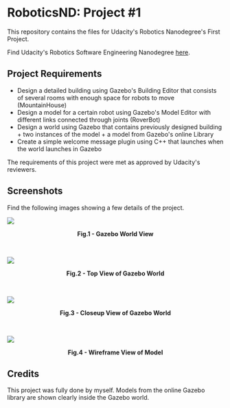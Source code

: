 # RoboticsND: Project #1
This repository contains the files for Udacity's Robotics Nanodegree's First Project.

Find Udacity's Robotics Software Engineering Nanodegree [here](https://www.udacity.com/course/robotics-software-engineer--nd209).

## Project Requirements

- Design a detailed building using Gazebo's Building Editor that consists of several rooms with enough space for robots to move (MountainHouse)
- Design a model for a certain robot using Gazebo's Model Editor with different links connected through joints (RoverBot)
- Design a world using Gazebo that contains previously designed building + two instances of the model + a model from Gazebo's online Library
- Create a simple welcome message plugin using C++ that launches when the world launches in Gazebo

The requirements of this project were met as approved by Udacity's reviewers.

## Screenshots

Find the following images showing a few details of the project.

![](https://i.imgur.com/4fySJjQ.png)
<p align = "center"><b>Fig.1 - Gazebo World View</b></p>
<br />

![](https://i.imgur.com/jP43UDV.png)
<p align = "center"><b>Fig.2 - Top View of Gazebo World</b></p>
<br />

![](https://i.imgur.com/N41Ro5c.png)
<p align = "center"><b>Fig.3 - Closeup View of Gazebo World</b></p>
<br />

![](https://i.imgur.com/eALW3X5.png)
<p align = "center"><b>Fig.4 - Wireframe View of Model</b></p>

## Credits

This project was fully done by myself.
Models from the online Gazebo library are shown clearly inside the Gazebo world.

